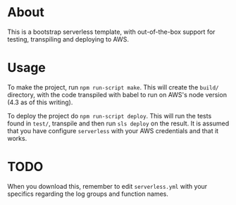 # About

This is a bootstrap serverless template, with out-of-the-box support for testing, transpiling and deploying to AWS.

# Usage

To make the project, run `npm run-script make`. This will create the `build/` directory, with the code transpiled with babel to run on AWS's node version (4.3 as of this writing).

To deploy the project do `npm run-script deploy`. This will run the tests found in `test/`, transpile and then run `sls deploy` on the result. It is assumed that you have configure `serverless` with your AWS credentials and that it works.

# TODO

When you download this, remember to edit `serverless.yml` with your specifics regarding the log groups and function names.
